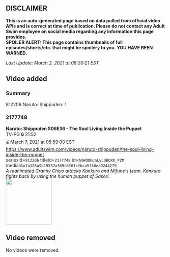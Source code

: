 ## DISCLAIMER
**This is an auto-generated page based on data pulled from official video APIs and is correct at time of publication. Please do not contact any Adult Swim employee on social media regarding any information this page provides.**  
**SPOILER ALERT: This page contains thumbnails of full episodes/shorts/etc. that might be spoilery to you. YOU HAVE BEEN WARNED.**  

_Last Update: March 2, 2021 at 08:30:21 EST_
## Video added
### Summary
812206 Naruto: Shippuden: 1  
### 2177748
**Naruto: Shippuden S06E36 - The Soul Living Inside the Puppet**  
TV-PG 🔒 21:52  
⌛ March 7, 2021 at 05:59:00 EST  
https://www.adultswim.com/videos/naruto-shippuden/the-soul-living-inside-the-puppet  
seriesid=`812206` titleid=`2177748` id=`AXWQOkqaLyLQBOXK_PZM` mediaid=`7a185a9b19557a369c8f61cfbca5350ea9244279`  
_A reanimated Granny Chiyo attacks Kankuro and Mifune's team. Kankuro fights back by using the human puppet of Sasori._  
<a href="https://media.cdn.adultswim.com/uploads/20201103/thumbnails/2_201131728574-narutoshippuden_319_SoulLivingInsidePuppet.jpg"><img src="https://media.cdn.adultswim.com/uploads/20201103/thumbnails/2_201131728574-narutoshippuden_319_SoulLivingInsidePuppet.jpg" height="144px" /></a>
## Video removed
No videos were removed.  
